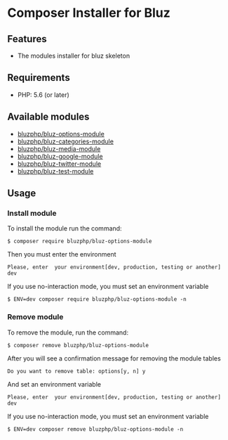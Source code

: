 # Composer Installer for Bluz

Features
-------------------------
* The modules installer for bluz skeleton

Requirements
-------------------------
* PHP: 5.6 (or later)

Available modules
-------------------------
* [bluzphp/bluz-options-module](https://github.com/bluzphp/bluz-options-module)
* [bluzphp/bluz-categories-module](https://github.com/bluzphp/bluz-categories-module)
* [bluzphp/bluz-media-module](https://github.com/bluzphp/bluz-media-module)
* [bluzphp/bluz-google-module](https://github.com/bluzphp/bluz-google-module)
* [bluzphp/bluz-twitter-module](https://github.com/bluzphp/bluz-twitter-module)
* [bluzphp/bluz-test-module](https://github.com/bluzphp/bluz-test-module)

Usage
-------------------------
### Install module
To install the module run the command:
  

    $ composer require bluzphp/bluz-options-module

Then you must enter the environment


    Please, enter  your environment[dev, production, testing or another] dev



If you use no-interaction mode, you must set an environment variable
  

    $ ENV=dev composer require bluzphp/bluz-options-module -n


### Remove module
To remove the module, run the command:
    

    $ composer remove bluzphp/bluz-options-module


After you will see a confirmation message for removing the module tables

    Do you want to remove table: options[y, n] y

And set an environment variable
    

    Please, enter  your environment[dev, production, testing or another] dev

    
If you use no-interaction mode, you must set an environment variable
  

    $ ENV=dev composer remove bluzphp/bluz-options-module -n



    
